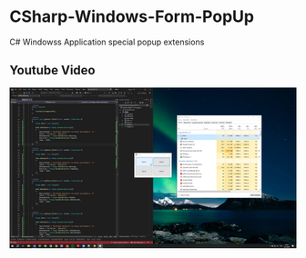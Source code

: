 # CSharp-Windows-Form-PopUp
C# Windowss Application special popup extensions

## Youtube Video

[![Watch the video](https://raw.githubusercontent.com/bahadirduzcan/CSharp-Windows-Form-PopUp/main/CSharp%20Windows%20Popup%20Extensions%20screenshot.png)](https://www.youtube.com/embed/weozM1UCrho?si=gnRs8ZLw71_0gLVv)
